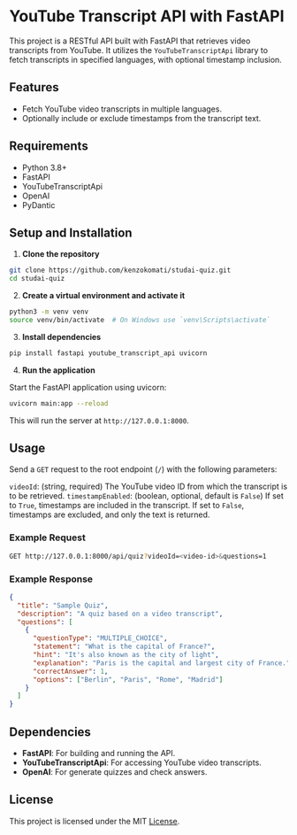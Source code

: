 # YouTube Transcript API with FastAPI

This project is a RESTful API built with FastAPI that retrieves video transcripts from YouTube. It utilizes the `YouTubeTranscriptApi` library to fetch transcripts in specified languages, with optional timestamp inclusion.

## Features

- Fetch YouTube video transcripts in multiple languages.
- Optionally include or exclude timestamps from the transcript text.

## Requirements

- Python 3.8+
- FastAPI
- YouTubeTranscriptApi
- OpenAI
- PyDantic

## Setup and Installation

1. **Clone the repository**

```bash
git clone https://github.com/kenzokomati/studai-quiz.git
cd studai-quiz
```

2. **Create a virtual environment and activate it**

```bash
python3 -m venv venv
source venv/bin/activate  # On Windows use `venv\Scripts\activate`
```

3. **Install dependencies**

```bash
pip install fastapi youtube_transcript_api uvicorn
```

4. **Run the application**

Start the FastAPI application using uvicorn:

```bash
uvicorn main:app --reload
```

This will run the server at `http://127.0.0.1:8000`.

## Usage

Send a `GET` request to the root endpoint (`/`) with the following parameters:

`videoId`: (string, required) The YouTube video ID from which the transcript is to be retrieved.
`timestampEnabled`: (boolean, optional, default is `False`) If set to `True`, timestamps are included in the transcript. If set to `False`, timestamps are excluded, and only the text is returned.

### Example Request

```bash
GET http://127.0.0.1:8000/api/quiz?videoId=<video-id>&questions=1
```

### Example Response

```json
{
  "title": "Sample Quiz",
  "description": "A quiz based on a video transcript",
  "questions": [
    {
      "questionType": "MULTIPLE_CHOICE",
      "statement": "What is the capital of France?",
      "hint": "It's also known as the city of light",
      "explanation": "Paris is the capital and largest city of France.",
      "correctAnswer": 1,
      "options": ["Berlin", "Paris", "Rome", "Madrid"]
    }
  ]
}
```

## Dependencies

- **FastAPI**: For building and running the API.
- **YouTubeTranscriptApi**: For accessing YouTube video transcripts.
- **OpenAI**: For generate quizzes and check answers.

## License

This project is licensed under the MIT [License](LICENSE.txt).
